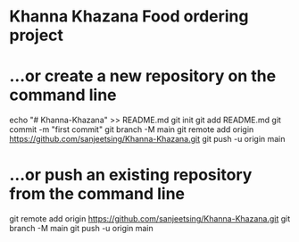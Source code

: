 # Khanna Khazana Food ordering project


 # …or create a new repository on the command line
 
echo "# Khanna-Khazana" >> README.md
git init
git add README.md
git commit -m "first commit"
git branch -M main
git remote add origin https://github.com/sanjeetsing/Khanna-Khazana.git
git push -u origin main

# …or push an existing repository from the command line

git remote add origin https://github.com/sanjeetsing/Khanna-Khazana.git
git branch -M main
git push -u origin main